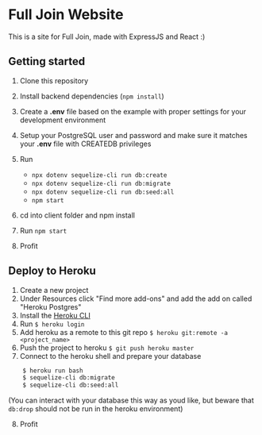 # Full Join Website

This is a site for Full Join, made with ExpressJS and React :)

## Getting started

1. Clone this repository
2. Install backend dependencies (`npm install`)
3. Create a **.env** file based on the example with proper settings for your
   development environment
4. Setup your PostgreSQL user and password and make sure it matches your **.env** file with CREATEDB privileges

5. Run
   * `npx dotenv sequelize-cli run db:create`
   * `npx dotenv sequelize-cli run db:migrate`
   * `npx dotenv sequelize-cli run db:seed:all`
   * `npm start`

6. cd into client folder and npm install
7. Run `npm start`
8. Profit

## Deploy to Heroku

1. Create a new project
2. Under Resources click "Find more add-ons" and add the add on called "Heroku Postgres"
3. Install the [Heroku CLI](https://devcenter.heroku.com/articles/heroku-command-line)
4. Run `$ heroku login`
5. Add heroku as a remote to this git repo `$ heroku git:remote -a <project_name>`
6. Push the project to heroku `$ git push heroku master`
7. Connect to the heroku shell and prepare your database

```bash
    $ heroku run bash
    $ sequelize-cli db:migrate
    $ sequelize-cli db:seed:all
```
(You can interact with your database this way as youd like, but beware that `db:drop` should not be run in the heroku environment)

8. Profit